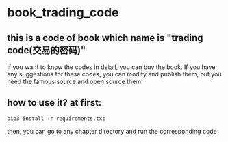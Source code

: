 # book_trading_code

## this is a code of book which name is "trading code(交易的密码)"

If you want to know the codes in detail, you can buy the book. If you have any suggestions for these codes, you can modify and publish them, but you need the famous source and open source them.


## how to use it? at first:
```
pip3 install -r requirements.txt
```
then, you can go to any chapter directory and run the corresponding code